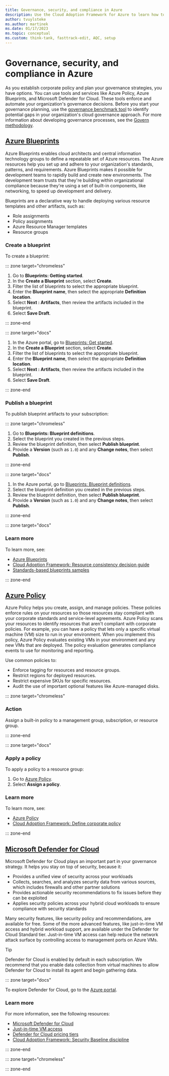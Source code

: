 ```yaml
---
title: Governance, security, and compliance in Azure
description: Use the Cloud Adoption Framework for Azure to learn how to set up governance, security, and compliance for your Azure environment.
author: tvuylsteke
ms.author: martinek
ms.date: 01/17/2023
ms.topic: conceptual
ms.custom: think-tank, fasttrack-edit, AQC, setup
---
```


<!-- docutune:casing "Blueprints: Blueprint definitions" "Blueprints: Get started" -->

# Governance, security, and compliance in Azure

As you establish corporate policy and plan your governance strategies, you have options. You can use tools and services like Azure Policy, Azure Blueprints, and Microsoft Defender for Cloud. These tools enforce and automate your organization's governance decisions. Before you start your governance planning, use the [governance benchmark tool](/assessments/b1891add-7646-4d60-a875-32a4ab26327e) to identify potential gaps in your organization's cloud governance approach. For more information about developing governance processes, see the [Govern methodology](../../govern/index.md).

## [Azure Blueprints](#tab/AzureBlueprints)

Azure Blueprints enables cloud architects and central information technology groups to define a repeatable set of Azure resources. The Azure resources help you set up and adhere to your organization's standards, patterns, and requirements. Azure Blueprints makes it possible for development teams to rapidly build and create new environments. The development team trusts that they're building within organizational compliance because they're using a set of built-in components, like networking, to speed up development and delivery.

Blueprints are a declarative way to handle deploying various resource templates and other artifacts, such as:

- Role assignments
- Policy assignments
- Azure Resource Manager templates
- Resource groups

### Create a blueprint

To create a blueprint:

::: zone target="chromeless"

1. Go to **Blueprints: Getting started**.
1. In the **Create a Blueprint** section, select **Create**.
1. Filter the list of blueprints to select the appropriate blueprint.
1. Enter the **Blueprint name**, then select the appropriate **Definition location**.
1. Select **Next : Artifacts**, then review the artifacts included in the blueprint.
1. Select **Save Draft**.


::: zone-end

::: zone target="docs"

1. In the Azure portal, go to [Blueprints: Get started](https://portal.azure.com/#blade/Microsoft_Azure_Policy/BlueprintsMenuBlade/GetStarted).
1. In the **Create a Blueprint** section, select **Create**.
1. Filter the list of blueprints to select the appropriate blueprint.
1. Enter the **Blueprint name**, then select the appropriate **Definition location**.
1. Select **Next : Artifacts**, then review the artifacts included in the blueprint.
1. Select **Save Draft**.

::: zone-end

### Publish a blueprint

To publish blueprint artifacts to your subscription:

::: zone target="chromeless"

1. Go to **Blueprints: Blueprint definitions**.
1. Select the blueprint you created in the previous steps.
1. Review the blueprint definition, then select **Publish blueprint**.
1. Provide a **Version** (such as `1.0`) and any **Change notes**, then select **Publish**.


::: zone-end

::: zone target="docs"

1. In the Azure portal, go to [Blueprints: Blueprint definitions](https://portal.azure.com/#blade/Microsoft_Azure_Policy/BlueprintsMenuBlade/Blueprints).
1. Select the blueprint definition you created in the previous steps.
1. Review the blueprint definition, then select **Publish blueprint**.
1. Provide a **Version** (such as `1.0`) and any **Change notes**, then select **Publish**.

::: zone-end

::: zone target="docs"

### Learn more

To learn more, see:

- [Azure Blueprints](/azure/governance/blueprints/)
- [Cloud Adoption Framework: Resource consistency decision guide](../../decision-guides/resource-consistency/index.md)
- [Standards-based blueprints samples](/azure/governance/blueprints/samples/#standards-based-blueprint-samples)

::: zone-end

## [Azure Policy](#tab/AzurePolicy)

Azure Policy helps you create, assign, and manage policies. These policies enforce rules on your resources so those resources stay compliant with your corporate standards and service-level agreements. Azure Policy scans your resources to identify resources that aren't compliant with corporate policies. For example, you can have a policy that lets only a specific virtual machine (VM) size to run in your environment. When you implement this policy, Azure Policy evaluates existing VMs in your environment and any new VMs that are deployed. The policy evaluation generates compliance events to use for monitoring and reporting.

Use common policies to:

- Enforce tagging for resources and resource groups.
- Restrict regions for deployed resources.
- Restrict expensive SKUs for specific resources.
- Audit the use of important optional features like Azure-managed disks.

::: zone target="chromeless"

### Action

Assign a built-in policy to a management group, subscription, or resource group.


::: zone-end

::: zone target="docs"

### Apply a policy

To apply a policy to a resource group:

1. Go to [Azure Policy](https://portal.azure.com/#blade/Microsoft_Azure_Policy/PolicyMenuBlade/GettingStarted).
1. Select **Assign a policy**.

### Learn more

To learn more, see:

- [Azure Policy](/azure/governance/policy/)
- [Cloud Adoption Framework: Define corporate policy ](../../govern/policy-compliance/policy-definition.md)

::: zone-end

## [Microsoft Defender for Cloud](#tab/AzureSecurityCenter)

Microsoft Defender for Cloud plays an important part in your governance strategy. It helps you stay on top of security, because it:

- Provides a unified view of security across your workloads
- Collects, searches, and analyzes security data from various sources, which includes firewalls and other partner solutions
- Provides actionable security recommendations to fix issues before they can be exploited
- Applies security policies across your hybrid cloud workloads to ensure compliance with security standards

Many security features, like security policy and recommendations, are available for free. Some of the more advanced features, like just-in-time VM access and hybrid workload support, are available under the Defender for Cloud Standard tier. Just-in-time VM access can help reduce the network attack surface by controlling access to management ports on Azure VMs.

> [!TIP]
> Defender for Cloud is enabled by default in each subscription. We recommend that you enable data collection from virtual machines to allow Defender for Cloud to install its agent and begin gathering data.

::: zone target="docs"

To explore Defender for Cloud, go to the [Azure portal](https://portal.azure.com/#blade/Microsoft_Azure_Security/SecurityMenuBlade/SecurityMenuBlade/0).

### Learn more

For more information, see the following resources:

- [Microsoft Defender for Cloud](/azure/security-center/)
- [Just-in-time VM access](/azure/security-center/security-center-just-in-time#how-does-just-in-time-access-work)
- [Defender for Cloud pricing tiers](https://azure.microsoft.com/pricing/details/azure-defender/)
- [Cloud Adoption Framework: Security Baseline discipline](../../govern/security-baseline/index.md)

::: zone-end

::: zone target="chromeless"


::: zone-end
